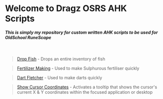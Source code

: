 # Welcome to Dragz OSRS AHK Scripts
##### This is simply my repository for custom written AHK scripts to be used for OldSchool RuneScape
<br/>

> [Drop Fish](https://github.com/DragzDA69/OSRS_AHK_Scripts/blob/main/Drop%20Fish/DropFishREADME.md) -
Drops an entire inventory of fish

> [Fertilizer Making](https://github.com/DragzDA69/OSRS_AHK_Scripts/blob/main/Fertiliser%20Maker/FertiliserREADME.md) -
Used to make Sulphurous fertiliser quickly

> [Dart Fletcher](https://github.com/DragzDA69/OSRS_AHK_Scripts/blob/main/Dart%20Fletcher/DartFletcherREADME.md) -
Used to make darts quickly

> [Show Cursor Coordinates](https://github.com/DragzDA69/OSRS_AHK_Scripts/blob/main/Show%20Cursor%20Coordinates/ShowCursorCoordsREADME.md) -
Activates a tooltip that shows the cursor's current X & Y coordinates within the focused application or desktop
